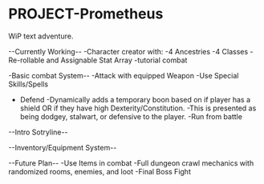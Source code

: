 # PROJECT-Prometheus
WiP text adventure.

--Currently Working--
-Character creator with:
  -4 Ancestries
  -4 Classes
  -Re-rollable and Assignable Stat Array
  -tutorial combat

-Basic combat System--
  -Attack with equipped Weapon
  -Use Special Skills/Spells
  - Defend
    -Dynamically adds a temporary boon based on if player has a shield OR if they have high Dexterity/Constitution.
      -This is presented as being dodgey, stalwart, or defensive to the player.
  -Run from battle

--Intro Sotryline--

--Inventory/Equipment System--


--Future Plan--
  -Use Items in combat
  -Full dungeon crawl mechanics with randomized rooms, enemies, and loot
  -Final Boss Fight
